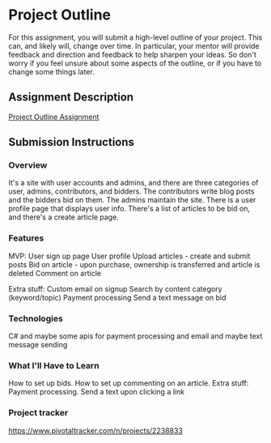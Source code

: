 # Project Outline
For this assignment, you will submit a high-level outline of your project. This can, and likely will, change over time. In particular, your mentor will provide feedback and direction and feedback to help sharpen your ideas. So don't worry if you feel unsure about some aspects of the outline, or if you have to change some things later.

## Assignment Description
[Project Outline Assignment](https://education.launchcode.org/liftoff/assignments/project-outline/)

## Submission Instructions

### Overview
It's a site with user accounts and admins, and there are three categories of user, admins, 
contributors, and bidders. The contributors write blog posts and the bidders bid on them. The 
admins maintain the site. There is a user profile page that displays user info. There's a list 
of articles to be bid on, and there's a create article page.

### Features
MVP:
User sign up page
User profile 
Upload articles - create and submit posts
Bid on article - upon purchase, ownership is transferred and article is deleted
Comment on article

Extra stuff:
Custom email on signup
Search by content category (keyword/topic)
Payment processing
Send a text message on bid

### Technologies
C# and maybe some apis for payment processing and email and maybe text message sending

### What I'll Have to Learn
How to set up bids. How to set up commenting on an article. 
Extra stuff:
Payment processing.
Send a text upon clicking a link

### Project tracker
https://www.pivotaltracker.com/n/projects/2238833